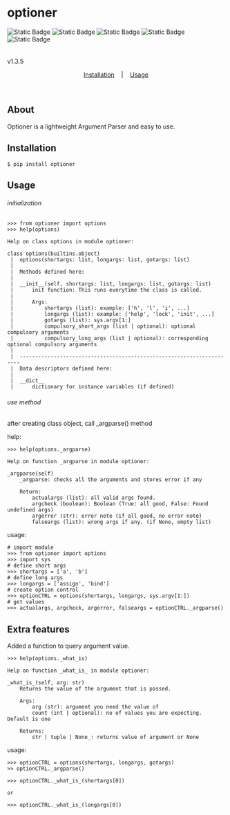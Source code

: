 # optioner

![Static Badge](https://img.shields.io/badge/pypi-available-brightgreen?style=flat&logo=python&logoColor=red)
![Static Badge](https://img.shields.io/badge/Linux-supported-blue?style=flat&logo=Linux&logoColor=red)
![Static Badge](https://img.shields.io/badge/Windows-supported-blue?style=flat&logo=Windows&logoColor=red)
![Static Badge](https://img.shields.io/badge/MacOS-supported-blue?style=flat&logo=Macintosh&logoColor=red)
![Static Badge](https://img.shields.io/badge/python-only-green?style=flat&logo=python&logoColor=red)
<br><br><br>
v1.3.5

<p align='center'>
    <a href='#Installation'>Installation</a>
    &nbsp;&nbsp;&nbsp;|&nbsp;&nbsp;&nbsp;
    <a href='#Usage'>Usage</a>
</p><br>

## About
Optioner is a lightweight Argument Parser and easy to use.

## Installation
```console
$ pip install optioner
```

## Usage

###### initialization
```console
>>> from optioner import options
>>> help(options)

Help on class options in module optioner:

class options(builtins.object)
 |  options(shortargs: list, longargs: list, gotargs: list)
 |
 |  Methods defined here:
 |
 |  __init__(self, shortargs: list, longargs: list, gotargs: list)
 |      init function: This runs everytime the class is called.
 |
 |      Args:
 |          shortargs (list): example: ['h', 'l', 'i', ...]
 |          longargs (list): example: ['help', 'lock', 'init', ...]
 |          gotargs (list): sys.argv[1:]
 |          compulsory_short_args (list | optional): optional compulsory arguments
 |          compulsory_long_args (list | optional): corresponding optional compulsory arguments
 |
 |  ----------------------------------------------------------------------
 |  Data descriptors defined here:
 |
 |  __dict__
 |      dictionary for instance variables (if defined)
```
###### use method

after creating class object, call _argparse() method

help:
```console
>>> help(options._argparse)

Help on function _argparse in module optioner:

_argparse(self)
    _argparse: checks all the arguments and stores error if any

    Return:
        actualargs (list): all valid args found.
        argcheck (boolean): Boolean (True: all good, False: Found undefined args)
        argerror (str): error note (if all good, no error note)
        falseargs (list): wrong args if any. (if None, empty list)
```

usage:
```console
# import module
>>> from optioner import options
>>> import sys
# define short args
>>> shortargs = ['a', 'b']
# define long args
>>> longargs = ['assign', 'bind']
# create option control
>>> optionCTRL = options(shortargs, longargs, sys.argv[1:])
# get values
>>> actualargs, argcheck, argerror, falseargs = optionCTRL._argparse()
```

## Extra features
Added a function to query argument value.
```console
>>> help(options._what_is)

Help on function _what_is_ in module optioner:

_what_is_(self, arg: str)
    Returns the value of the argument that is passed.

    Args:
        arg (str): argument you need the value of
        count (int | optional): no of values you are expecting. Default is one

    Returns:
        str | tuple | None_: returns value of argument or None
```

usage:
```console
>>> optionCTRL = options(shortargs, longargs, gotargs)
>> optionCTRL._argparse()

>>> optionCTRL._what_is_(shortargs[0])

or 

>>> optionCTRL._what_is_(longargs[0])
```